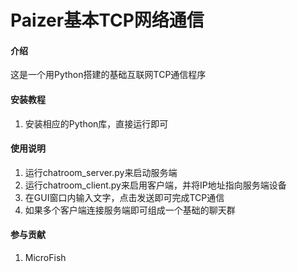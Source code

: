 # Paizer基本TCP网络通信

#### 介绍
这是一个用Python搭建的基础互联网TCP通信程序


#### 安装教程

1.  安装相应的Python库，直接运行即可

#### 使用说明

1.  运行chatroom_server.py来启动服务端
2.  运行chatroom_client.py来启用客户端，并将IP地址指向服务端设备
3.  在GUI窗口内输入文字，点击发送即可完成TCP通信
4.  如果多个客户端连接服务端即可组成一个基础的聊天群

#### 参与贡献

1.  MicroFish
